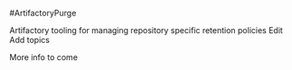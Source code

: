 #ArtifactoryPurge

Artifactory tooling for managing repository specific retention policies Edit
Add topics

More info to come

